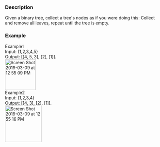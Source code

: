 ### Description
Given a binary tree, collect a tree's nodes as if you were doing this: Collect and remove all leaves, repeat until the tree is empty.

### Example
Example1<br>
Input: {1,2,3,4,5}<br>
Output: [[4, 5, 3], [2], [1]].<br>
<img width="101" alt="Screen Shot 2019-03-09 at 12 55 09 PM" src="https://user-images.githubusercontent.com/27938420/54077245-ac86e900-426a-11e9-923a-3f1e0c4450d5.png"><br>
Example2<br>
Input: {1,2,3,4}<br>
Output: [[4, 3], [2], [1]].<br>
<img width="120" alt="Screen Shot 2019-03-09 at 12 55 16 PM" src="https://user-images.githubusercontent.com/27938420/54077246-b872ab00-426a-11e9-9d58-a61579ceabc5.png">
